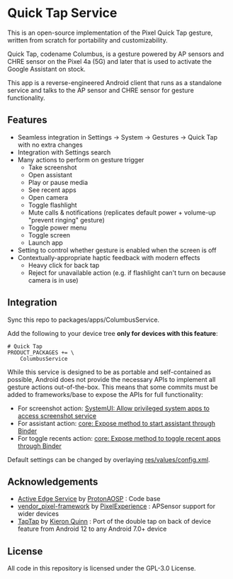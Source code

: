 # Quick Tap Service

This is an open-source implementation of the Pixel Quick Tap gesture, written from scratch for portability and customizability.

Quick Tap, codename Columbus, is a gesture powered by AP sensors and CHRE sensor on the Pixel 4a (5G) and later that is used to activate the Google Assistant on stock.

This app is a reverse-engineered Android client that runs as a standalone service and talks to the AP sensor and CHRE sensor for gesture functionality.

## Features

- Seamless integration in Settings → System → Gestures → Quick Tap with no extra changes
- Integration with Settings search
- Many actions to perform on gesture trigger
  - Take screenshot
  - Open assistant
  - Play or pause media
  - See recent apps
  - Open camera
  - Toggle flashlight
  - Mute calls & notifications (replicates default power + volume-up "prevent ringing" gesture)
  - Toggle power menu
  - Toggle screen
  - Launch app
- Setting to control whether gesture is enabled when the screen is off
- Contextually-appropriate haptic feedback with modern effects
  - Heavy click for back tap
  - Reject for unavailable action (e.g. if flashlight can't turn on because camera is in use)

## Integration

Sync this repo to packages/apps/ColumbusService.

Add the following to your device tree **only for devices with this feature**:

```make
# Quick Tap
PRODUCT_PACKAGES += \
    ColumbusService
```

While this service is designed to be as portable and self-contained as possible, Android does not provide the necessary APIs to implement all gesture actions out-of-the-box. This means that some commits must be added to frameworks/base to expose the APIs for full functionality:

- For screenshot action: [SystemUI: Allow privileged system apps to access screenshot service](https://github.com/ProtonAOSP/android_frameworks_base/commit/013c590411435569077228aacf1e246678c366ab)
- For assistant action: [core: Expose method to start assistant through Binder](https://github.com/ProtonAOSP/android_frameworks_base/commit/2b950e103e865aa6a1fe8a917964e0069d4c4037)
- For toggle recents action: [core: Expose method to toggle recent apps through Binder](https://github.com/TheParasiteProject/frameworks_base/commit/903aa739452e47b765434cc77a89b6e7f49f972b)

Default settings can be changed by overlaying [res/values/config.xml](https://github.com/ProtonAOSP/android_packages_apps_ColumbusService/blob/rvc/res/values/config.xml).

## Acknowledgements

- [Active Edge Service](https://github.com/ProtonAOSP/android_packages_apps_ElmyraService) by [ProtonAOSP](https://github.com/ProtonAOSP) : Code base
- [vendor_pixel-framework](https://github.com/PixelExperience/vendor_pixel-framework) by [PixelExperience](https://github.com/PixelExperience) : APSensor support for wider devices
- [TapTap](https://github.com/KieronQuinn/TapTap) by [Kieron Quinn](https://github.com/KieronQuinn) : Port of the double tap on back of device feature from Android 12 to any Android 7.0+ device

## License

All code in this repository is licensed under the GPL-3.0 License.
